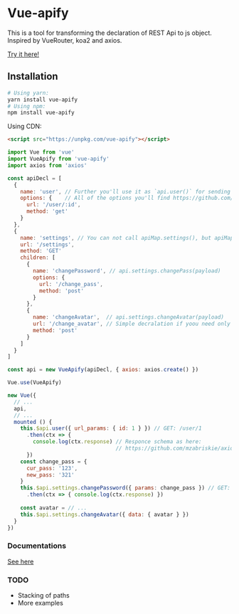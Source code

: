 # Vue-apify

This is a tool for transforming the declaration of REST Api to js object.
Inspired by VueRouter, koa2 and axios.

[Try it here!](https://jsfiddle.net/fl0pzz/1n90wtn0/2/)

## Installation
```bash
# Using yarn:
yarn install vue-apify
# Using npm:
npm install vue-apify
```

Using CDN:
```html
<script src="https://unpkg.com/vue-apify"></script>
```

```js
import Vue from 'vue'
import VueApify from 'vue-apify'
import axios from 'axios'

const apiDecl = [
  { 
    name: 'user', // Further you'll use it as `api.user()` for sending request
    options: {    // All of the options you'll find https://github.com/mzabriskie/axios#request-config
      url: '/user/:id',
      method: 'get'
    }
  },
  {
    name: 'settings', // You can not call apiMap.settings(), but apiMap.settings.get() will be available
    url: '/settings',
    method: 'GET'
    children: [
      { 
        name: 'changePassword', // api.settings.changePass(payload)
        options: {
          url: '/change_pass',
          method: 'post'
        }
      },
      {
        name: 'changeAvatar',  // api.settings.changeAvatar(payload)
        url: '/change_avatar', // Simple decralation if yoou need only url and method from axios options
        method: 'post'
      }
    ]
  }
]

const api = new VueApify(apiDecl, { axios: axios.create() })

Vue.use(VueApify)

new Vue({
  // ...
  api,
  // ...
  mounted () {
    this.$api.user({ url_params: { id: 1 } }) // GET: /user/1
      .then(ctx => {
        console.log(ctx.response) // Responce schema as here:
                                  // https://github.com/mzabriskie/axios#response-schema
      })
    const change_pass = {
      cur_pass: '123',
      new_pass: '321'
    }
    this.$api.settings.changePassword({ params: change_pass }) // GET: /change_pass?cur_pass='123'&new_pass='321'
      .then(ctx => { console.log(ctx.response) })
      
    const avatar = // ...
    this.$api.settings.changeAvatar({ data: { avatar } })
  }
})
```
### Documentations
[See here](/docs)

### TODO
* Stacking of paths
* More examples
